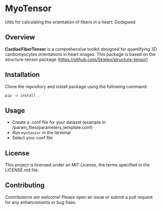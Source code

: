 # MyoTensor

Utils for calculating the orientation of fibers in a heart. Godspeed

## Overview
**CardiacFiberTensor** is a comprehensive toolkit designed for quantifying 3D cardiomyocytes orientations in heart images. This package is based on the structure-tensor package (https://github.com/Skielex/structure-tensor)

## Installation

Clone the repository and install package using the following command:

```sh
pip -m install .
```

## Usage

- Create a .conf file for your dataset (example in /param_files/parameters_template.conf)
- Run `myotensor` in the terminal
- Select your conf file

## License

This project is licensed under an MIT License, the terms specified in the LICENSE.md file.

## Contributing

Contributions are welcome! Please open an issue or submit a pull request for any enhancements or bug fixes.
